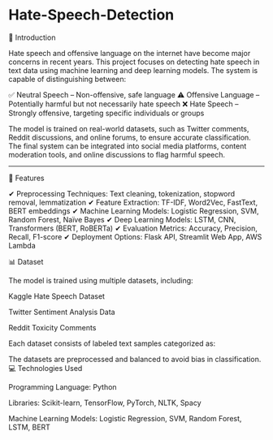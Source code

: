 # Hate-Speech-Detection
🎯 Introduction

Hate speech and offensive language on the internet have become major concerns in recent years. This project focuses on detecting hate speech in text data using machine learning and deep learning models. The system is capable of distinguishing between:

✅ Neutral Speech – Non-offensive, safe language
⚠ Offensive Language – Potentially harmful but not necessarily hate speech
❌ Hate Speech – Strongly offensive, targeting specific individuals or groups

The model is trained on real-world datasets, such as Twitter comments, Reddit discussions, and online forums, to ensure accurate classification. The final system can be integrated into social media platforms, content moderation tools, and online discussions to flag harmful speech.


---

🚀 Features

✔ Preprocessing Techniques: Text cleaning, tokenization, stopword removal, lemmatization
✔ Feature Extraction: TF-IDF, Word2Vec, FastText, BERT embeddings
✔ Machine Learning Models: Logistic Regression, SVM, Random Forest, Naïve Bayes
✔ Deep Learning Models: LSTM, CNN, Transformers (BERT, RoBERTa)
✔ Evaluation Metrics: Accuracy, Precision, Recall, F1-score
✔ Deployment Options: Flask API, Streamlit Web App, AWS Lambda

📊 Dataset

The model is trained using multiple datasets, including:

Kaggle Hate Speech Dataset

Twitter Sentiment Analysis Data

Reddit Toxicity Comments


Each dataset consists of labeled text samples categorized as:

The datasets are preprocessed and balanced to avoid bias in classification.                             
💻 Technologies Used

Programming Language: Python

Libraries: Scikit-learn, TensorFlow, PyTorch, NLTK, Spacy

Machine Learning Models: Logistic Regression, SVM, Random Forest, LSTM, BERT
